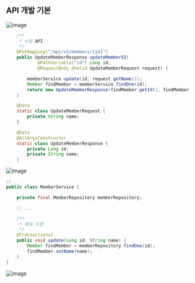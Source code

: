 ## **API 개발 기본**

![image](https://user-images.githubusercontent.com/79301439/177952219-24352781-8eaf-4b75-a77a-f688ee655b97.png)

```java
    /**
     * 수정 API
     */
    @PutMapping("/api/v2/members/{id}")
    public UpdateMemberResponse updateMemberV2(
            @PathVariable("id") Long id,
            @RequestBody @Valid UpdateMemberRequest request) {

        memberService.update(id, request.getName());
        Member findMember = memberService.findOne(id);
        return new UpdateMemberResponse(findMember.getId(), findMember.getName());
    }

    @Data
    static class UpdateMemberRequest {
        private String name;
    }

    @Data
    @AllArgsConstructor
    static class UpdateMemberResponse {
        private Long id;
        private String name;
    }
```

![image](https://user-images.githubusercontent.com/79301439/177952439-267196e7-d588-4cc4-af87-6cf6dc4e6d4e.png)

```java
// ...
public class MemberService {

    private final MemberRepository memberRepository;

    // ...

    /**
     * 회원 수정
     */
    @Transactional
    public void update(Long id, String name) {
        Member findMember = memberRepository.findOne(id);
        findMember.setName(name);
    }
}
```

![image](https://user-images.githubusercontent.com/79301439/177953071-e076ea90-43f1-45e3-a618-9734c0b73b53.png)
